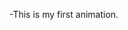 -This is my first animation.


<!---
Nipunengl/Nipunengl is a ✨ special ✨ repository because its `README.md` (this file) appears on your GitHub profile.
You can click the Preview link to take a look at your changes.
--->
